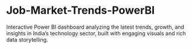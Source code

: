 # Job-Market-Trends-PowerBI
Interactive Power BI dashboard analyzing the latest trends, growth, and insights in India’s technology sector, built with engaging visuals and rich data storytelling.

